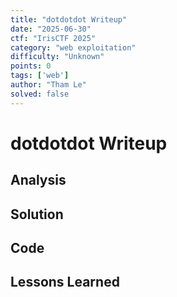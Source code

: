 ```yaml
---
title: "dotdotdot Writeup"
date: "2025-06-30"
ctf: "IrisCTF 2025"
category: "web exploitation"
difficulty: "Unknown"
points: 0
tags: ['web']
author: "Tham Le"
solved: false
---
```


# dotdotdot Writeup

## Analysis

## Solution

## Code

## Lessons Learned
